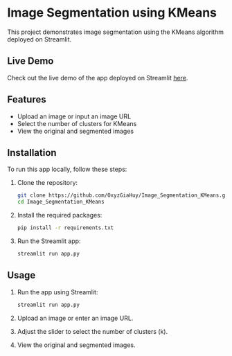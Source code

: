 # Image Segmentation using KMeans

This project demonstrates image segmentation using the KMeans algorithm deployed on Streamlit. 

## Live Demo

Check out the live demo of the app deployed on Streamlit [here](https://image-segmentation-kmeans.streamlit.app/).

## Features

- Upload an image or input an image URL
- Select the number of clusters for KMeans
- View the original and segmented images

## Installation

To run this app locally, follow these steps:

1. Clone the repository:
   ```bash
   git clone https://github.com/OxyzGiaHuy/Image_Segmentation_KMeans.git
   cd Image_Segmentation_KMeans
   ```

2. Install the required packages:
   ```bash
   pip install -r requirements.txt
   ```

3. Run the Streamlit app:
   ```bash
   streamlit run app.py
   ```

## Usage

1. Run the app using Streamlit:
   ```bash
   streamlit run app.py
   ```

2. Upload an image or enter an image URL.
3. Adjust the slider to select the number of clusters (k).
4. View the original and segmented images.
